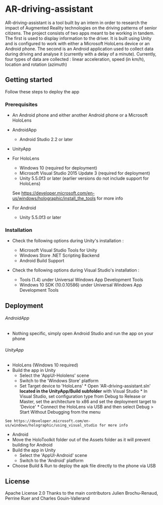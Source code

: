 # AR-driving-assistant

AR-driving-assistant is a tool built by an intern in order to research the impact of Augmented Reality technologies on the driving patterns of senior citizens. The project consists of two apps meant to be working in tandem. 
The first is used to display information to the driver. It is built using Unity and is configured to work with either a Microsoft HoloLens device or an Android phone.
The second is an Android application used to collect data during driving and analyse it (currently with a delay of a minute). 
Currently, four types of data are collected : linear acceleration, speed (in km/h), location and rotation (azimuth)

## Getting started

Follow these steps to deploy the app

### Prerequisites

* An Android phone and either another Android phone or a Microsoft HoloLens

* AndroidApp
  * Android Studio 2.2 or later

* UnityApp
 * For HoloLens
   * Windows 10 (required for deployment)
    * Microsoft Visual Studio 2015 Update 3 (required for deployment)
     * Unity 5.5.0f3 or later (earlier versions do not include support for HoloLens)
    
     See https://developer.microsoft.com/en-us/windows/holographic/install_the_tools for more info
 * For Android
   * Unity 5.5.0f3 or later
 
### Installation

* Check the following options during Unity's installation :
  * Microsoft Visual Studio Tools for Unity
   * Windows Store .NET Scripting Backend
    * Android Build Support
    
* Check the following options during Visual Studio's installation :
  * Tools (1.4) under Universal Windows App Development Tools
   * Windows 10 SDK (10.0.10586) under Universal Windows App Development Tools

## Deployment

###### AndroidApp
   * Nothing specific, simply open Android Studio and run the app on your phone
  
###### UnityApp
  * HoloLens (Windows 10 required)
   * Build the app in Unity
     * Select the 'AppUI-Hololens' scene 
     * Switch to the 'Windows Store' platform
     * Set Target device to 'HoloLens'
    * Open 'AR-driving-assistant.sln' **located in the UnityApp/Build subfolder** with Visual Studio
    * In Visual Studio, set configuration type from Debug to Release or Master, set the architecture to x86 and set the deployment target to 'Device' 
    * Connect the HoloLens via USB and then select Debug > Start Without Debugging from the menu
    
    See https://developer.microsoft.com/en-us/windows/holographic/using_visual_studio for more info
     
  * Android
   * Move the HoloToolkit folder out of the Assets folder as it will prevent building for Android
   * Build the app in Unity
     * Select the 'AppUI-Android' scene 
     * Switch to the 'Android' platform
   * Choose Build & Run to deploy the apk file directly to the phone via USB

## License

Apache License 2.0   Thanks to the main contributors Julien Brochu-Renaud, Perrine Ruer and Charles Gouin-Vallerand

